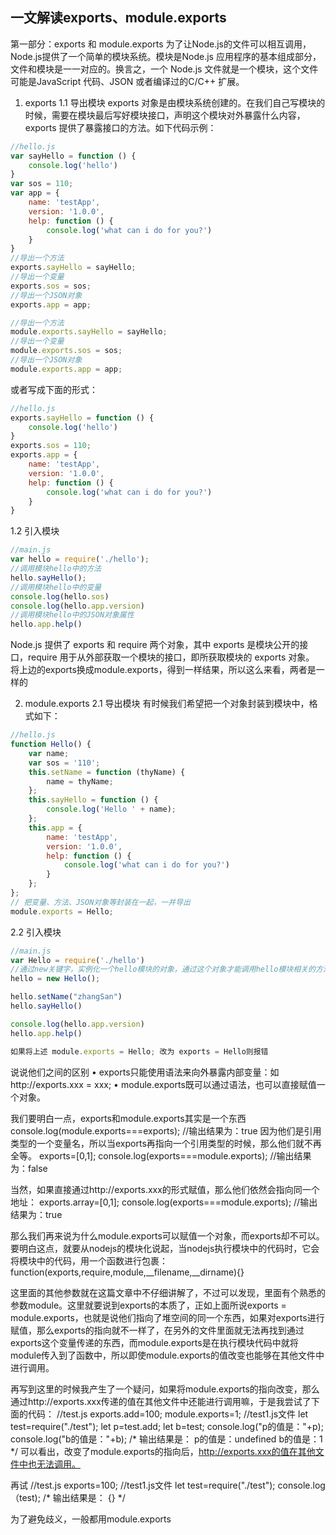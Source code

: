 
## 一文解读exports、module.exports

第一部分：exports 和 module.exports
为了让Node.js的文件可以相互调用，Node.js提供了一个简单的模块系统。模块是Node.js 应用程序的基本组成部分，文件和模块是一一对应的。换言之，一个 Node.js 文件就是一个模块，这个文件可能是JavaScript 代码、JSON 或者编译过的C/C++ 扩展。
1. exports
1.1 导出模块
exports 对象是由模块系统创建的。在我们自己写模块的时候，需要在模块最后写好模块接口，声明这个模块对外暴露什么内容，exports 提供了暴露接口的方法。如下代码示例：
```javascript
//hello.js
var sayHello = function () {
    console.log('hello')
}
var sos = 110;
var app = {
    name: 'testApp',
    version: '1.0.0',
    help: function () {
        console.log('what can i do for you?')
    }
}
//导出一个方法
exports.sayHello = sayHello;
//导出一个变量
exports.sos = sos;
//导出一个JSON对象
exports.app = app;

//导出一个方法
module.exports.sayHello = sayHello;
//导出一个变量
module.exports.sos = sos;
//导出一个JSON对象
module.exports.app = app;
```
或者写成下面的形式：
```javascript
//hello.js
exports.sayHello = function () {
    console.log('hello')
}
exports.sos = 110;
exports.app = {
    name: 'testApp',
    version: '1.0.0',
    help: function () {
        console.log('what can i do for you?')
    }
}
```

1.2 引入模块
```javascript
//main.js
var hello = require('./hello');
//调用模块hello中的方法
hello.sayHello();
//调用模块hello中的变量
console.log(hello.sos)
console.log(hello.app.version)
//调用模块hello中的JSON对象属性
hello.app.help()
```
Node.js 提供了 exports 和 require 两个对象，其中 exports 是模块公开的接口，require 用于从外部获取一个模块的接口，即所获取模块的 exports 对象。
将上边的exports换成module.exports，得到一样结果，所以这么来看，两者是一样的





2. module.exports
2.1 导出模块
有时候我们希望把一个对象封装到模块中，格式如下：
```javascript
//hello.js 
function Hello() {
    var name;
    var sos = '110';
    this.setName = function (thyName) {
        name = thyName;
    };
    this.sayHello = function () {
        console.log('Hello ' + name);
    };
    this.app = {
        name: 'testApp',
        version: '1.0.0',
        help: function () {
            console.log('what can i do for you?')
        }
    };
};
// 把变量、方法、JSON对象等封装在一起，一并导出
module.exports = Hello;
```
2.2 引入模块
```javascript
//main.js
var Hello = require('./hello')
//通过new关键字，实例化一个hello模块的对象，通过这个对象才能调用hello模块相关的方法。
hello = new Hello();

hello.setName("zhangSan")
hello.sayHello()

console.log(hello.app.version)
hello.app.help()

如果将上述 module.exports = Hello; 改为 exports = Hello则报错
```
说说他们之间的区别
• exports只能使用语法来向外暴露内部变量：如http://exports.xxx = xxx;
• module.exports既可以通过语法，也可以直接赋值一个对象。

我们要明白一点，exports和module.exports其实是一个东西
console.log(module.exports===exports);
//输出结果为：true
因为他们是引用类型的一个变量名，所以当exports再指向一个引用类型的时候，那么他们就不再全等。
exports=[0,1];
console.log(exports===module.exports);
//输出结果为：false

当然，如果直接通过http://exports.xxx的形式赋值，那么他们依然会指向同一个地址：
exports.array=[0,1];
console.log(exports===module.exports);
//输出结果为：true

那么我们再来说为什么module.exports可以赋值一个对象，而exports却不可以。要明白这点，就要从nodejs的模块化说起，当nodejs执行模块中的代码时，它会将模块中的代码，用一个函数进行包裹：
function(exports,require,module,__filename,__dirname){}

这里面的其他参数就在这篇文章中不仔细讲解了，不过可以发现，里面有个熟悉的参数module。这里就要说到exports的本质了，正如上面所说exports = module.exports，也就是说他们指向了堆空间的同一个东西，如果对exports进行赋值，那么exports的指向就不一样了，在另外的文件里面就无法再找到通过exports这个变量传递的东西，而module.exports是在执行模块代码中就将module传入到了函数中，所以即使module.exports的值改变也能够在其他文件中进行调用。

再写到这里的时候我产生了一个疑问，如果将module.exports的指向改变，那么通过http://exports.xxx传递的值在其他文件中还能进行调用嘛，于是我尝试了下面的代码：
//test.js
exports.add=100;
module.exports=1;
//test1.js文件
let test=require("./test");
let p=test.add;
let b=test;
console.log("p的值是："+p);
console.log("b的值是："+b);
/*
输出结果是：
p的值是：undefined
b的值是：1
*/
可以看出，改变了module.exports的指向后，http://exports.xxx的值在其他文件中也无法调用。

再试
//test.js
exports=100;
//test1.js文件
let test=require("./test");
console.log（test);
/*
输出结果是：
{}
*/

为了避免歧义，一般都用module.exports


